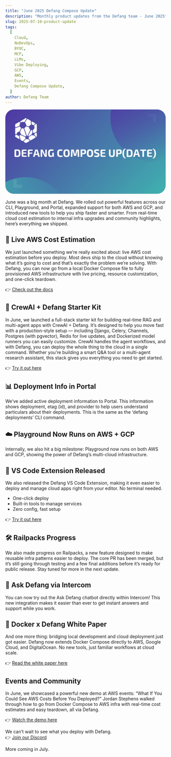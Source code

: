 ```yaml
---
title: "June 2025 Defang Compose Update"
description: "Monthly product updates from the Defang team - June 2025"
slug: 2025-07-10-product-update
tags:
  [
    Cloud,
    NoDevOps,
    BYOC,
    MCP,
    LLMs,
    Vibe Deploying,
    GCP,
    AWS,
    Events,
    Defang Compose Update,
  ]
author: Defang Team
---
```


![Defang Compose Update](/img/defang-compose-update.webp)

June was a big month at Defang. We rolled out powerful features across our CLI, Playground, and Portal, expanded support for both AWS and GCP, and introduced new tools to help you ship faster and smarter. From real-time cloud cost estimation to internal infra upgrades and community highlights, here’s everything we shipped.

## 🚀 Live AWS Cost Estimation

We just launched something we’re really excited about: live AWS cost estimation before you deploy.
Most devs ship to the cloud without knowing what it’s going to cost and that’s exactly the problem we’re solving. With Defang, you can now go from a local Docker Compose file to fully provisioned AWS infrastructure with live pricing, resource customization, and one-click teardown.

👉 [Check out the docs](https://docs.defang.io/docs/tutorials/estimating-aws-deployment-costs)

## 🧠 CrewAI + Defang Starter Kit

In June, we launched a full-stack starter kit for building real-time RAG and multi-agent apps with CrewAI + Defang.
It’s designed to help you move fast with a production-style setup — including Django, Celery, Channels, Postgres (with pgvector), Redis for live updates, and Dockerized model runners you can easily customize. CrewAI handles the agent workflows, and with Defang, you can deploy the whole thing to the cloud in a single command.
Whether you’re building a smart Q&A tool or a multi-agent research assistant, this stack gives you everything you need to get started.

👉 [Try it out here](https://github.com/DefangSamples/sample-crew-django-redis-postgres-template)

## 📊 Deployment Info in Portal

We’ve added active deployment information to Portal. This information shows deployment, etag (id), and provider to help users understand particulars about their deployments. This is the same as the ‘defang deployments’ CLI command.

## ☁️ Playground Now Runs on AWS + GCP

Internally, we also hit a big milestone: Playground now runs on both AWS and GCP, showing the power of Defang’s multi-cloud infrastructure.

## 🧩 VS Code Extension Released

We also released the Defang VS Code Extension, making it even easier to deploy and manage cloud apps right from your editor. No terminal needed.

- One-click deploy
- Built-in tools to manage services
- Zero config, fast setup

👉 [Try it out here](https://marketplace.visualstudio.com/items?itemName=DefangLabs.defang)

## 🛠️ Railpacks Progress

We also made progress on Railpacks, a new feature designed to make reusable infra patterns easier to deploy. The core PR has been merged, but it’s still going through testing and a few final additions before it’s ready for public release. Stay tuned for more in the next update.

## 💬 Ask Defang via Intercom

You can now try out the Ask Defang chatbot directly within Intercom! This new integration makes it easier than ever to get instant answers and support while you work.

## 🐳 Docker x Defang White Paper

And one more thing: bridging local development and cloud deployment just got easier. Defang now extends Docker Compose directly to AWS, Google Cloud, and DigitalOcean. No new tools, just familiar workflows at cloud scale.

👉 [Read the white paper here](https://defang.io/whitepapers/docker-compose-defang/)

## Events and Community

In June, we showcased a powerful new demo at AWS events: “What If You Could See AWS Costs Before You Deployed?” Jordan Stephens walked through how to go from Docker Compose to AWS infra with real-time cost estimates and easy teardown, all via Defang.

👉 [Watch the demo here](https://www.youtube.com/watch?v=YHmE_6MgcYA)

We can’t wait to see what you deploy with Defang.  
👉 [Join our Discord](https://discord.gg/9FF5MFAm)

More coming in July.
